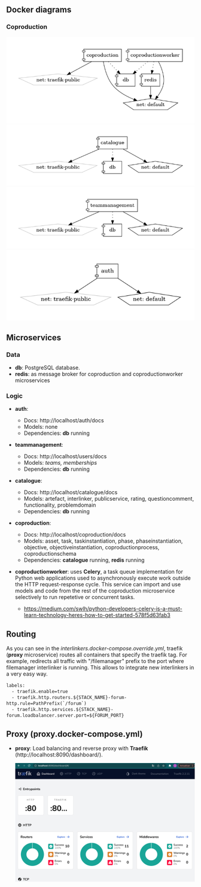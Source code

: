 
## Docker diagrams
### Coproduction
![Coproduction microservice](images/docker-composes/coproduction.docker-compose.png)
![Catalogue microservice](images/docker-composes/catalogue.docker-compose.png)
![Team management microservice](images/docker-composes/teammanagement.docker-compose.png)
![Auth microservice](images/docker-composes/auth.docker-compose.png)

## Microservices
### Data
* **db**: PostgreSQL database.
* **redis**: as message broker for coproduction and coproductionworker microservices

### Logic

* **auth**: 
  * Docs: http://localhost/auth/docs
  * Models: none
  * Dependencies: **db** running

* **teammanagement**: 
  * Docs: http://localhost/users/docs
  * Models: *teams, memberships*
  * Dependencies: **db** running

* **catalogue**:
  * Docs: http://localhost/catalogue/docs
  * Models: artefact, interlinker, publicservice, rating, questioncomment, functionality, problemdomain
  * Dependencies: **db** running

* **coproduction**:
  * Docs: http://localhost/coproduction/docs
  * Models: asset, task, taskinstantiation, phase, phaseinstantiation, objective, objectiveinstantiation, coproductionprocess, coproductionschema
  * Dependencies: **catalogue** running, **redis** running

* **coproductionworker**: uses **Celery**, a task queue implementation for Python web applications used to asynchronously execute work outside the HTTP request-response cycle. This service can import and use models and code from the rest of the coproduction microservice selectively to run repetetive or concurrent tasks.
  * https://medium.com/swlh/python-developers-celery-is-a-must-learn-technology-heres-how-to-get-started-578f5d63fab3


## Routing

As you can see in the *interlinkers.docker-compose.override.yml*, traefik (**proxy** microservice) routes all containers that specify the traefik tag. For example, redirects all traffic with "/filemanager" prefix to the port where filemanager interlinker is running. This allows to integrate new interlinkers in a very easy way.

```
labels:
  - traefik.enable=true
  - traefik.http.routers.${STACK_NAME}-forum-http.rule=PathPrefix(`/forum`)
  - traefik.http.services.${STACK_NAME}-forum.loadbalancer.server.port=${FORUM_PORT}
```

## Proxy (proxy.docker-compose.yml)

* **proxy**: Load balancing and reverse proxy with **Traefik** (http://localhost:8090/dashboard/). 

  ![Traefik](/images/others/traefik.png)
